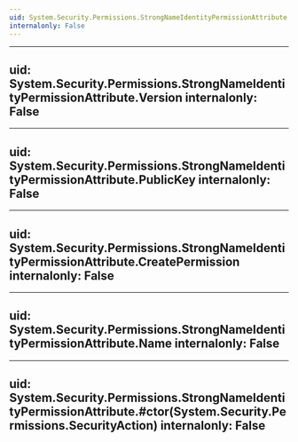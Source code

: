 ```yaml
---
uid: System.Security.Permissions.StrongNameIdentityPermissionAttribute
internalonly: False
---
```


---
uid: System.Security.Permissions.StrongNameIdentityPermissionAttribute.Version
internalonly: False
---

---
uid: System.Security.Permissions.StrongNameIdentityPermissionAttribute.PublicKey
internalonly: False
---

---
uid: System.Security.Permissions.StrongNameIdentityPermissionAttribute.CreatePermission
internalonly: False
---

---
uid: System.Security.Permissions.StrongNameIdentityPermissionAttribute.Name
internalonly: False
---

---
uid: System.Security.Permissions.StrongNameIdentityPermissionAttribute.#ctor(System.Security.Permissions.SecurityAction)
internalonly: False
---
